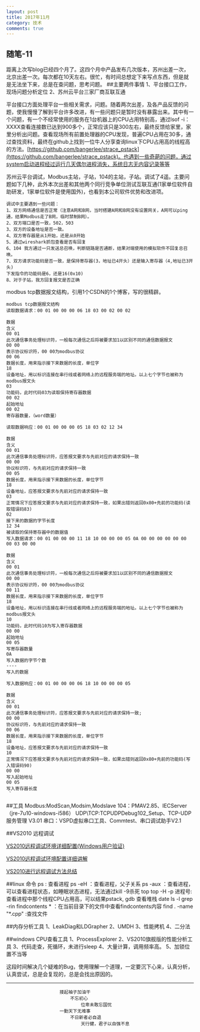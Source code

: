 ```yaml
---
layout: post
title: 2017年11月
category: 技术
comments: true
---
```



## 随笔-11
距离上次写blog已经四个月了。这四个月中产品发布几次版本，苏州出差一次，北京出差一次。每次都在10天左右。很忙，有时间总想定下来写点东西，但是就是无法坐下来，总是在查问题，思考问题。
##主要两件事情
	1、平台接口工作，现场问题分析定位
	2、苏州云平台三家厂商互联互通

平台接口方面处理平台一些相关需求，问题。随着两次出差，及各产品反馈的问题，使我慢慢了解到平台许多改进，有一些问题只是暂时没有暴露出来。其中有一个问题，有一个不经常使用的服务在1台机器上的CPU占用特别高，通过lsof -i：XXXX查看连接数已达到900多个，正常应该只是300左右，最终反馈给家里，家里分析出问题。查看现场所有前置处理器的CPU发现，普遍CPU占用在30多，通过查找资料，最终在github上找到一位牛人分享查询linux下CPU占用高的线程高的方法。[https://github.com/bangerlee/strace_pstack](https://github.com/bangerlee/strace_pstack)。也遇到一些奇葩的问题，通过system启动进程经过运行几天偶尔进程消失，系统日志无内容记录等等


苏州云平台调试，Modbus主站，子站，104的主站，子站。调试了4遥。主要问题如下几种，此外本次出差和其他两个同行竞争单位测试互联互通(1家单位软件自助研发，1家单位软件是使用国外)，也看到本公司软件优势和改进项。
	
	调试中主要遇到一些问题：
	1、双方网络通信是否正常（注意A网和B网，当时搭建A网和B网没有设置网关，A网可以ping通，结果Modbus走了B网，临时禁制B网）。
	2、双方端口是否一致，502，503
	3、双方的设备地址是否一致。
	4、双方寄存器是从1开始，还是从0开始
	5、通过wireshark抓包查看是否有回复
	6、104 我方通过一只发送总召唤，判断链路是否通断，结果对端使用的模拟软件不回复总召唤。
	7、双方请求功能码是否一致，是保持寄存器(3，地址已4开头）还是输入寄存器（4,地址已3开头)
	下发指令的功能码是6，还是16(0x10)
	8、对于子站，我方回复报文是否正确

modbus tcp数据报文结构，引用1个CSDN的1个博客，写的很精辟。
	
	modbus tcp数据报文结构
	读取数据请求：00 01 00 00 00 06 18 03 00 02 00 02
	 
	数据
	含义
	00 01
	此次通信事务处理标识符，一般每次通信之后将被要求加1以区别不同的通信数据报文
	00 00
	表示协议标识符，00 00为modbus协议
	00 06
	数据长度，用来指示接下来数据的长度，单位字
	18
	设备地址，用以标识连接在串行线或者网络上的远程服务端的地址。以上七个字节也被称为modbus报文头
	03
	功能码，此时代码03为读取保持寄存器数据
	00 02
	起始地址
	00 02
	寄存器数量，（word数量）
	 
	读取数据响应：00 01 00 00 00 05 18 03 02 12 34
	 
	数据
	含义
	00 01
	此次通信事务处理标识符，应答报文要求与先前对应的请求保持一致
	00 00
	协议标识符，与先前对应的请求保持一致
	00 05
	数据长度，用来指示接下来数据的长度，单位字节
	18
	设备地址，应答报文要求与先前对应的请求保持一致
	03
	正常情况下应答报文要求与先前对应的请求保持一致，如果出错则返回0x80+先前的功能码(读取错误码83)
	02
	接下来的数据的字节长度
	12 34
	被读取的保持寄存器中的数据值
	写入数据请求：00 01 00 00 00 11 18 10 00 00 00 05 0A 00 00 00 00 00 00 00 03 00 00
	 
	数据
	含义
	00 01
	此次通信事务处理标识符，一般每次通信之后将被要求加1以区别不同的通信数据报文
	00 00
	表示协议标识符，00 00为modbus协议
	00 11
	数据长度，用来指示接下来数据的长度，单位字节
	18
	设备地址，用以标识连接在串行线或者网络上的远程服务端的地址。以上七个字节也被称为modbus报文头
	10
	功能码，此时代码10为写入寄存器数据
	00 00
	起始地址
	00 05
	写寄存器数量
	0A
	写入数据的字节个数
	----
	写入的数据
	 
	写入数据响应：00 01 00 00 00 06 18 10 00 00 00 05
	 
	数据
	含义
	00 01
	此次通信事务处理标识符，应答报文要求与先前对应的请求保持一致;
	00 00
	协议标识符，与先前对应的请求保持一致
	00 06
	数据长度，用来指示接下来数据的长度，单位字节
	18
	设备地址，应答报文要求与先前对应的请求保持一致
	10
	正常情况下应答报文要求与先前对应的请求保持一致，如果出错则返回0x80+先前的功能码(写入错误码90)
	00 00
	写入起始地址
	00 05
	写入寄存器长度
	 `

##工具
	Modbus:ModScan,Modsim,Modslave
	104：PMAV2.85、IECServer（jre-7u10-windows-i586）
	UDP\TCP:TCPUDPDebug102_Setup、TCP-UDP服务管理 V3.01
	串口：VSPD虚拟串口工具、Commtest、串口调试助手V2.1

	
##VS2010 远程调试

[VS2010远程调试环境详细配置(Windows用户验证)](http://blog.csdn.net/cbnotes/article/details/52813222)

[VS2010远程调试环境配置详细讲解](http://www.cnblogs.com/Braveliu/archive/2013/03/29/2989704.html)

[VS2010进行远程调试方法总结](http://blog.sina.com.cn/s/blog_a459dcf5010153o7.html)


##linux 命令
	ps : 查看进程
	ps -eH ：查看进程，父子关系
	ps -aux ：查看进程，可以查看进程状态，如睡眠状态进程，无法通过kill -9杀死
	top
	top -H -p 进程号:查看进程中那个线程CPU占用高，可以结果pstack, gdb 查看堆栈
	date
	ls -l
	grep -rin findcontents * ：在当前目录下的文件中查看findcontents内容
    find . -name "*.cpp" :查找文件

	

##内存分析工具
	1、LeakDiag和LDGrapher
	2、UMDH
	3、性能拷机
	4、二分法

##windows CPU查看工具
	1、ProcessExplorer
	2、VS2010旗舰版的性能分析工具
	3、代码走查，死循环，未进行sleep
	4、大量计算，调用频率高。
	5、加锁位置不当等


这段时间解决几个疑难的Bug，使用理解一个道理，一定要沉下心来，认真分析，认真尝试，总是会复现的，总是会找出原因的。
	

----------

						搂起袖子加油干
							不忘初心
								位卑未敢忘国忧
						一勤天下无难事
							不日新者必自退
								天行健，君子以自强不息



